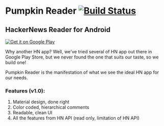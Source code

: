 # Pumpkin Reader [![Build Status](https://travis-ci.org/pumpkinz/pumpkin-reader.svg)](https://travis-ci.org/pumpkinz/pumpkin-reader)
## HackerNews Reader for Android 

[![Get it on Google Play](https://developer.android.com/images/brand/en_generic_rgb_wo_60.png)](https://play.google.com/store/apps/details?id=io.pumpkinz.pumpkinreader)

Why another HN app? Well, we've tried several of HN app out there in Google Play Store, but we never found the one that suits our taste, so we build one! 

Pumpkin Reader is the manifestation of what we see the ideal HN app for our needs.

### Features (v1.0):

1. Material design, done right
2. Color coded, hierarchical comments
3. Readable, clean UI
4. All the features from HN API (read only, limitation of HN API)
